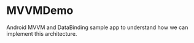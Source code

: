 # MVVMDemo
Android MVVM and DataBinding sample app to understand how we can implement this architecture.
